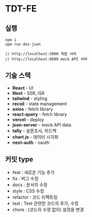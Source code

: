 # TDT-FE

## 실행

```
npm i
npm run dev-json

// http://localhost:3000 개발 서버
// http://localhost:8080 mock API 서버
```

## 기술 스택

- **React** - UI
- **Next** - SSR, ISR
- **tailwind** - styling
- **recoil** - state management
- **axios** - fetch library
- **react-query** - fetch library
- **vercel** - deploy
- **json-server** - mock API data
- **tally** - 설문조사, 피드백
- **chart.js** - 데이터 시각화
- **next-auth** - oauth

## 커밋 type

- feat : 새로운 기능 추가
- fix : 버그 수정
- docs : 문서의 수정
- style : CSS 수정
- refactor : 코드 리펙토링
- test : Test 관련한 코드의 추가, 수정
- chore : (코드의 수정 없이) 설정을 변경
